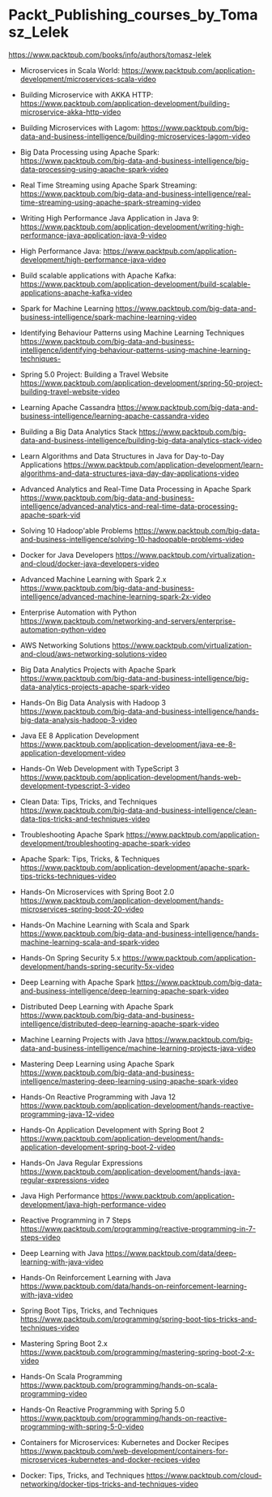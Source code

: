 # Packt_Publishing_courses_by_Tomasz_Lelek
https://www.packtpub.com/books/info/authors/tomasz-lelek

- Microservices in Scala World: 
https://www.packtpub.com/application-development/microservices-scala-video

- Building Microservice with AKKA HTTP:
https://www.packtpub.com/application-development/building-microservice-akka-http-video

- Building Microservices with Lagom:
https://www.packtpub.com/big-data-and-business-intelligence/building-microservices-lagom-video

- Big Data Processing using Apache Spark:
https://www.packtpub.com/big-data-and-business-intelligence/big-data-processing-using-apache-spark-video

- Real Time Streaming using Apache Spark Streaming:
https://www.packtpub.com/big-data-and-business-intelligence/real-time-streaming-using-apache-spark-streaming-video

- Writing High Performance Java Application in Java 9:
https://www.packtpub.com/application-development/writing-high-performance-java-application-java-9-video

- High Performance Java:
https://www.packtpub.com/application-development/high-performance-java-video

- Build scalable applications with Apache Kafka:
https://www.packtpub.com/application-development/build-scalable-applications-apache-kafka-video

- Spark for Machine Learning
https://www.packtpub.com/big-data-and-business-intelligence/spark-machine-learning-video

- Identifying Behaviour Patterns using Machine Learning Techniques
https://www.packtpub.com/big-data-and-business-intelligence/identifying-behaviour-patterns-using-machine-learning-techniques-

- Spring 5.0 Project: Building a Travel Website
https://www.packtpub.com/application-development/spring-50-project-building-travel-website-video

- Learning Apache Cassandra
https://www.packtpub.com/big-data-and-business-intelligence/learning-apache-cassandra-video

- Building a Big Data Analytics Stack
https://www.packtpub.com/big-data-and-business-intelligence/building-big-data-analytics-stack-video

- Learn Algorithms and Data Structures in Java for Day-to-Day Applications
https://www.packtpub.com/application-development/learn-algorithms-and-data-structures-java-day-day-applications-video

- Advanced Analytics and Real-Time Data Processing in Apache Spark 
https://www.packtpub.com/big-data-and-business-intelligence/advanced-analytics-and-real-time-data-processing-apache-spark-vid

- Solving 10 Hadoop'able Problems 
https://www.packtpub.com/big-data-and-business-intelligence/solving-10-hadoopable-problems-video

- Docker for Java Developers
https://www.packtpub.com/virtualization-and-cloud/docker-java-developers-video

- Advanced Machine Learning with Spark 2.x
https://www.packtpub.com/big-data-and-business-intelligence/advanced-machine-learning-spark-2x-video

- Enterprise Automation with Python
https://www.packtpub.com/networking-and-servers/enterprise-automation-python-video

- AWS Networking Solutions 
https://www.packtpub.com/virtualization-and-cloud/aws-networking-solutions-video

- Big Data Analytics Projects with Apache Spark
https://www.packtpub.com/big-data-and-business-intelligence/big-data-analytics-projects-apache-spark-video

- Hands-On Big Data Analysis with Hadoop 3
https://www.packtpub.com/big-data-and-business-intelligence/hands-big-data-analysis-hadoop-3-video

- Java EE 8 Application Development
https://www.packtpub.com/application-development/java-ee-8-application-development-video

- Hands-On Web Development with TypeScript 3
https://www.packtpub.com/application-development/hands-web-development-typescript-3-video

- Clean Data: Tips, Tricks, and Techniques
https://www.packtpub.com/big-data-and-business-intelligence/clean-data-tips-tricks-and-techniques-video

- Troubleshooting Apache Spark 
https://www.packtpub.com/application-development/troubleshooting-apache-spark-video

- Apache Spark: Tips, Tricks, & Techniques
https://www.packtpub.com/application-development/apache-spark-tips-tricks-techniques-video

- Hands-On Microservices with Spring Boot 2.0
https://www.packtpub.com/application-development/hands-microservices-spring-boot-20-video

- Hands-On Machine Learning with Scala and Spark
https://www.packtpub.com/big-data-and-business-intelligence/hands-machine-learning-scala-and-spark-video

- Hands-On Spring Security 5.x 
https://www.packtpub.com/application-development/hands-spring-security-5x-video

- Deep Learning with Apache Spark 
https://www.packtpub.com/big-data-and-business-intelligence/deep-learning-apache-spark-video

- Distributed Deep Learning with Apache Spark
 https://www.packtpub.com/big-data-and-business-intelligence/distributed-deep-learning-apache-spark-video
 
- Machine Learning Projects with Java
https://www.packtpub.com/big-data-and-business-intelligence/machine-learning-projects-java-video

- Mastering Deep Learning using Apache Spark
https://www.packtpub.com/big-data-and-business-intelligence/mastering-deep-learning-using-apache-spark-video

- Hands-On Reactive Programming with Java 12
https://www.packtpub.com/application-development/hands-reactive-programming-java-12-video

- Hands-On Application Development with Spring Boot 2 
https://www.packtpub.com/application-development/hands-application-development-spring-boot-2-video

- Hands-On Java Regular Expressions
https://www.packtpub.com/application-development/hands-java-regular-expressions-video

- Java High Performance 
https://www.packtpub.com/application-development/java-high-performance-video

- Reactive Programming in 7 Steps
https://www.packtpub.com/programming/reactive-programming-in-7-steps-video
 
- Deep Learning with Java
https://www.packtpub.com/data/deep-learning-with-java-video

- Hands-On Reinforcement Learning with Java 
https://www.packtpub.com/data/hands-on-reinforcement-learning-with-java-video

- Spring Boot Tips, Tricks, and Techniques
https://www.packtpub.com/programming/spring-boot-tips-tricks-and-techniques-video

- Mastering Spring Boot 2.x
https://www.packtpub.com/programming/mastering-spring-boot-2-x-video

- Hands-On Scala Programming
https://www.packtpub.com/programming/hands-on-scala-programming-video

- Hands-On Reactive Programming with Spring 5.0
https://www.packtpub.com/programming/hands-on-reactive-programming-with-spring-5-0-video

- Containers for Microservices: Kubernetes and Docker Recipes
https://www.packtpub.com/web-development/containers-for-microservices-kubernetes-and-docker-recipes-video

- Docker: Tips, Tricks, and Techniques
https://www.packtpub.com/cloud-networking/docker-tips-tricks-and-techniques-video
